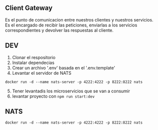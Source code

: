 ## Client Gateway

Es el punto de comunicacion entre nuestros clientes y nuestros servicios.
Es el encargado de recibir las peticiones, enviarlas a los servicios correspondientes y devolver las respuestas al cliente.

## DEV

1. Clonar el respositorio
2. Instalar dependecias
3. Crear un archivo '.env' basada en el '.env.template'
4. Levantar el servidor de NATS

`docker run -d --name nats-server -p 4222:4222 -p 8222:8222 nats`

5. Tener levantadis los microservicios que se van a consumir
6. levantar proyecto con `npm run start:dev`

## NATS

`docker run -d --name nats-server -p 4222:4222 -p 8222:8222 nats`

